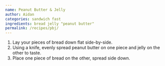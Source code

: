 ```yaml
---
name: Peanut Butter & Jelly
author: Aidan
categories: sandwich fast
ingredients: bread jelly "peanut butter"
permalink: /recipes/pbj/
---
```

1. Lay your pieces of bread down flat side-by-side.
2. Using a knife, evenly spread peanut butter on one piece and jelly on the other to taste.
3. Place one piece of bread on the other, spread side down.
